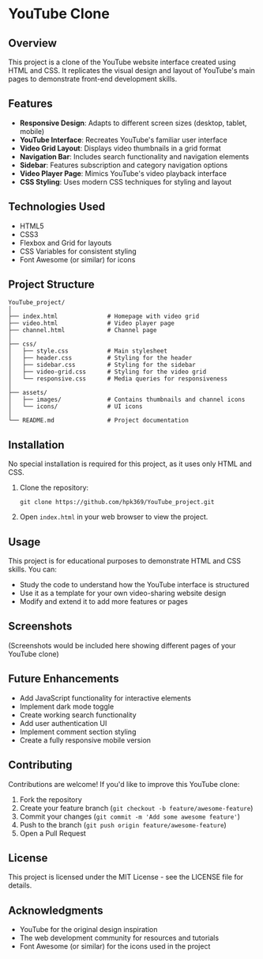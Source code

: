# YouTube Clone

## Overview

This project is a clone of the YouTube website interface created using HTML and CSS. It replicates the visual design and layout of YouTube's main pages to demonstrate front-end development skills.

## Features

- **Responsive Design**: Adapts to different screen sizes (desktop, tablet, mobile)
- **YouTube Interface**: Recreates YouTube's familiar user interface
- **Video Grid Layout**: Displays video thumbnails in a grid format
- **Navigation Bar**: Includes search functionality and navigation elements
- **Sidebar**: Features subscription and category navigation options
- **Video Player Page**: Mimics YouTube's video playback interface
- **CSS Styling**: Uses modern CSS techniques for styling and layout

## Technologies Used

- HTML5
- CSS3
- Flexbox and Grid for layouts
- CSS Variables for consistent styling
- Font Awesome (or similar) for icons

## Project Structure

```
YouTube_project/
│
├── index.html              # Homepage with video grid
├── video.html              # Video player page
├── channel.html            # Channel page
│
├── css/
│   ├── style.css           # Main stylesheet
│   ├── header.css          # Styling for the header
│   ├── sidebar.css         # Styling for the sidebar
│   ├── video-grid.css      # Styling for the video grid
│   └── responsive.css      # Media queries for responsiveness
│
├── assets/
│   ├── images/             # Contains thumbnails and channel icons
│   └── icons/              # UI icons
│
└── README.md               # Project documentation
```

## Installation

No special installation is required for this project, as it uses only HTML and CSS.

1. Clone the repository:
   ```
   git clone https://github.com/hpk369/YouTube_project.git
   ```

2. Open `index.html` in your web browser to view the project.

## Usage

This project is for educational purposes to demonstrate HTML and CSS skills. You can:

- Study the code to understand how the YouTube interface is structured
- Use it as a template for your own video-sharing website design
- Modify and extend it to add more features or pages

## Screenshots

(Screenshots would be included here showing different pages of your YouTube clone)

## Future Enhancements

- Add JavaScript functionality for interactive elements
- Implement dark mode toggle
- Create working search functionality
- Add user authentication UI
- Implement comment section styling
- Create a fully responsive mobile version

## Contributing

Contributions are welcome! If you'd like to improve this YouTube clone:

1. Fork the repository
2. Create your feature branch (`git checkout -b feature/awesome-feature`)
3. Commit your changes (`git commit -m 'Add some awesome feature'`)
4. Push to the branch (`git push origin feature/awesome-feature`)
5. Open a Pull Request

## License

This project is licensed under the MIT License - see the LICENSE file for details.

## Acknowledgments

- YouTube for the original design inspiration
- The web development community for resources and tutorials
- Font Awesome (or similar) for the icons used in the project
